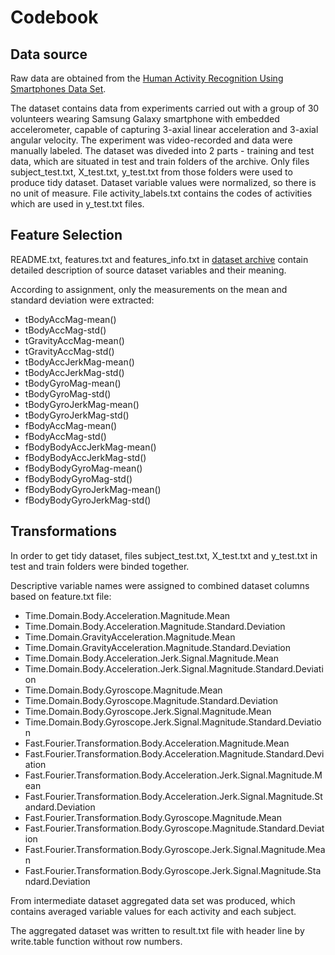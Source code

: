 Codebook 
========

Data source
-----------

Raw data are obtained from the [Human Activity Recognition Using Smartphones Data Set](http://archive.ics.uci.edu/ml/datasets/Human+Activity+Recognition+Using+Smartphones).

The dataset contains data from experiments carried out with a group of 30 volunteers wearing Samsung Galaxy smartphone with embedded accelerometer, capable of capturing 3-axial linear acceleration and 3-axial angular velocity. The experiment was video-recorded and data were manually labeled. The dataset was diveded into 2 parts - training and test data, which are situated in  test and train folders of the archive. Only files 
subject_test.txt, X_test.txt, y_test.txt from those folders were used to produce tidy dataset.
Dataset variable values were normalized, so there is no unit of measure.
File activity_labels.txt contains the codes of activities which are used in y_test.txt files.


Feature Selection
-----------------
README.txt, features.txt and features_info.txt in [dataset archive](https://d396qusza40orc.cloudfront.net/getdata%2Fprojectfiles%2FUCI%20HAR%20Dataset.zip) contain detailed description of source dataset variables and their meaning. 

According to assignment, only the measurements on the mean and standard deviation were extracted:

* tBodyAccMag-mean()
* tBodyAccMag-std()
* tGravityAccMag-mean()
* tGravityAccMag-std()       
* tBodyAccJerkMag-mean()
* tBodyAccJerkMag-std()
* tBodyGyroMag-mean()
* tBodyGyroMag-std()         
* tBodyGyroJerkMag-mean()
* tBodyGyroJerkMag-std()
* fBodyAccMag-mean()
* fBodyAccMag-std()          
* fBodyBodyAccJerkMag-mean()
* fBodyBodyAccJerkMag-std()  
* fBodyBodyGyroMag-mean()
* fBodyBodyGyroMag-std()     
* fBodyBodyGyroJerkMag-mean() 
* fBodyBodyGyroJerkMag-std() 


Transformations
---------------

In order to get tidy dataset, files subject_test.txt, X_test.txt and y_test.txt in test and train folders were binded together.

Descriptive variable names were assigned to combined dataset columns based on feature.txt file:
* Time.Domain.Body.Acceleration.Magnitude.Mean
* Time.Domain.Body.Acceleration.Magnitude.Standard.Deviation
* Time.Domain.GravityAcceleration.Magnitude.Mean
* Time.Domain.GravityAcceleration.Magnitude.Standard.Deviation
* Time.Domain.Body.Acceleration.Jerk.Signal.Magnitude.Mean
* Time.Domain.Body.Acceleration.Jerk.Signal.Magnitude.Standard.Deviation
* Time.Domain.Body.Gyroscope.Magnitude.Mean
* Time.Domain.Body.Gyroscope.Magnitude.Standard.Deviation
* Time.Domain.Body.Gyroscope.Jerk.Signal.Magnitude.Mean
* Time.Domain.Body.Gyroscope.Jerk.Signal.Magnitude.Standard.Deviation
* Fast.Fourier.Transformation.Body.Acceleration.Magnitude.Mean
* Fast.Fourier.Transformation.Body.Acceleration.Magnitude.Standard.Deviation
* Fast.Fourier.Transformation.Body.Acceleration.Jerk.Signal.Magnitude.Mean
* Fast.Fourier.Transformation.Body.Acceleration.Jerk.Signal.Magnitude.Standard.Deviation
* Fast.Fourier.Transformation.Body.Gyroscope.Magnitude.Mean
* Fast.Fourier.Transformation.Body.Gyroscope.Magnitude.Standard.Deviation
* Fast.Fourier.Transformation.Body.Gyroscope.Jerk.Signal.Magnitude.Mean
* Fast.Fourier.Transformation.Body.Gyroscope.Jerk.Signal.Magnitude.Standard.Deviation

From intermediate dataset aggregated data set was produced, which contains averaged variable values for each activity and each subject.

The aggregated dataset was written to result.txt file with header line by write.table function without row numbers.

